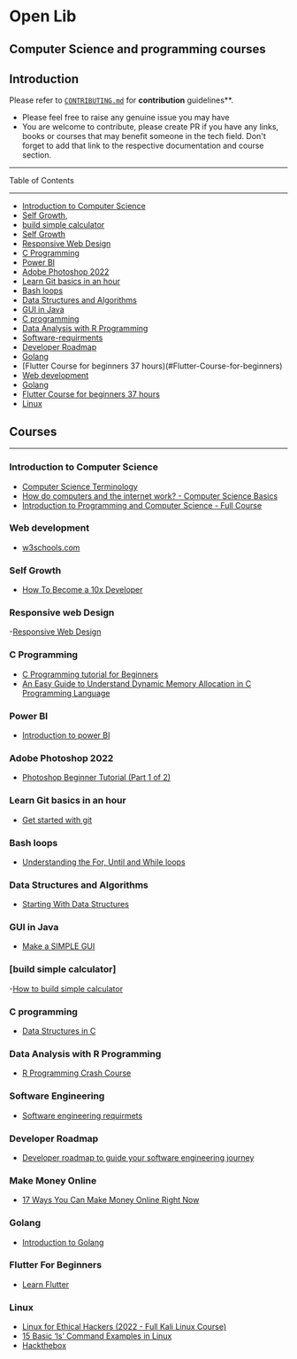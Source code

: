# Open Lib

## Computer Science and programming courses

## Introduction

Please refer to [`CONTRIBUTING.md`](./contributions.md) for **contribution** guidelines\*\*.

- Please feel free to raise any genuine issue you may have
- You are welcome to contribute, please create PR if you have any links, books or courses that may benefit someone in the tech field. Don't forget to add that link to the respective documentation and course section.

---

Table of Contents

---

- [Introduction to Computer Science](#introduction-to-computer-science)
- [Self Growth](#self-growth),
- [build simple calculator](#build-simple-calculator)
- [Self Growth](#self-growth)
- [Responsive Web Design](#responsive-web-design)
- [C Programming](#c-programming)
- [Power BI](#powerbi)
- [Adobe Photoshop 2022](#Adobe-Photoshop-2022)
- [Learn Git basics in an hour](#git-basics)
- [Bash loops](#bash-loops)
- [Data Structures and Algorithms](#datastructures)
- [GUI in Java](#GUI-in-Java)
- [C programming](#c-programming)
- [Data Analysis with R Programming](#Data-Analysis-with-R-Programming)
- [Software-requirments](#Requirments)
- [Developer Roadmap](#developer-roadmap)
- [Golang](#golang)
- [Flutter Course for beginners 37 hours)(#Flutter-Course-for-beginners)
- [Web development](#web-development)
- [Golang](#golang)
- [Flutter Course for beginners 37 hours](#Flutter-Course-for-beginners)
- [Linux](#Linux)


## Courses

---

### Introduction to Computer Science

- [Computer Science Terminology](https://www.youtube.com/watch?v=LtoBGQPuu1c&list=PLWKjhJtqVAbn5emQ3RRG8gEBqkhf_5vxD&index=4)
- [How do computers and the internet work? - Computer Science Basics](https://www.youtube.com/watch?v=AV_VYsJnHQQ&list=PLWKjhJtqVAbn5emQ3RRG8gEBqkhf_5vxD&index=2)
- [Introduction to Programming and Computer Science - Full Course](https://www.youtube.com/watch?v=zOjov-2OZ0E&list=PLWKjhJtqVAbn5emQ3RRG8gEBqkhf_5vxD&index=16)

### Web development
- [w3schools.com](https://https://w3schools.com/)

### Self Growth
- [How To Become a 10x Developer](https://www.youtube.com/watch?v=wJNikDr-aNM)

### Responsive  web Design
-[Responsive Web Design](https://www.freecodecamp.org/learn/2022/responsive-web-design/)


### C Programming
- [C Programming tutorial for Beginners](https://youtu.be/KJgsSFOSQv0)
- [An Easy Guide to Understand Dynamic Memory Allocation in C Programming Language](https://medium.com/geekculture/an-easy-guide-to-understand-dynamic-memory-allocation-in-c-programming-language-bb34d29f7a06)

### Power BI
- [Introduction to power BI](https://youtu.be/TmhQCQr_DCA)

### Adobe Photoshop 2022
- [Photoshop Beginner Tutorial (Part 1 of 2)](https://www.youtube.com/watch?v=Wl5CQwmG3uc)

### Learn Git basics in an hour
- [Get started with git](https://www.youtube.com/watch?v=8JJ101D3knE) 

### Bash loops
- [Understanding the For, Until and While loops](https://youtu.be/_zdChpzuWrU)

### Data Structures and Algorithms
- [Starting With Data Structures](https://youtu.be/BBpAmxU_NQo)

### GUI in Java
- [Make a SIMPLE GUI](https://www.youtube.com/watch?v=iE8tZ0hn2Ws)

### [build simple calculator]
-[How to build simple calculator](https://www.youtube.com/watch?v=rNBrbt90bRk)

### C programming
- [Data Structures in C](https://www.youtube.com/playlist?list=PL2_aWCzGMAwI3W_JlcBbtYTwiQSsOTa6P)

### Data Analysis with R Programming
- [R Programming Crash Course](https://www.youtube.com/watch?v=ZYdXI1GteDE)

### Software Engineering
- [Software engineering requirmets](https://youtu.be/mGkkZoFc-4I)

### Developer Roadmap
- [Developer roadmap to guide your software engineering journey](https://roadmap.sh/)

### Make Money Online
- [17 Ways You Can Make Money Online Right Now](https://www.forbes.com/sites/laurabegleybloom/2020/03/25/make-money-online-right-now/?sh=6ad6da8670a5)

### Golang
- [Introduction to Golang](https://youtu.be/YS4e4q9oBaU)

### Flutter For Beginners
- [Learn Flutter](https://www.youtube.com/watch?v=VPvVD8t02U8)

### Linux
- [Linux for Ethical Hackers (2022 - Full Kali Linux Course)](https://youtu.be/U1w4T03B30I)
- [15 Basic ‘ls’ Command Examples in Linux](https://www.tecmint.com/15-basic-ls-command-examples-in-linux/)
- [Hackthebox](https://www.hackthebox.com/)
